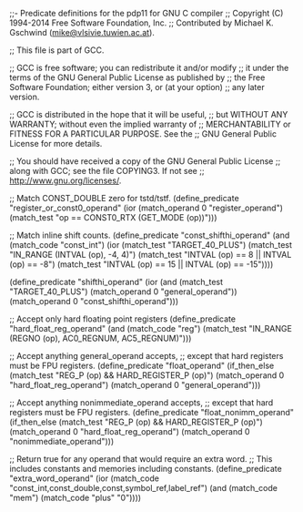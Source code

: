 ;;- Predicate definitions for the pdp11 for GNU C compiler
;; Copyright (C) 1994-2014 Free Software Foundation, Inc.
;; Contributed by Michael K. Gschwind (mike@vlsivie.tuwien.ac.at).

;; This file is part of GCC.

;; GCC is free software; you can redistribute it and/or modify
;; it under the terms of the GNU General Public License as published by
;; the Free Software Foundation; either version 3, or (at your option)
;; any later version.

;; GCC is distributed in the hope that it will be useful,
;; but WITHOUT ANY WARRANTY; without even the implied warranty of
;; MERCHANTABILITY or FITNESS FOR A PARTICULAR PURPOSE.  See the
;; GNU General Public License for more details.

;; You should have received a copy of the GNU General Public License
;; along with GCC; see the file COPYING3.  If not see
;; <http://www.gnu.org/licenses/>.

;; Match CONST_DOUBLE zero for tstd/tstf.
(define_predicate "register_or_const0_operand"
  (ior (match_operand 0 "register_operand")
       (match_test "op == CONST0_RTX (GET_MODE (op))")))

;; Match inline shift counts.
(define_predicate "const_shifthi_operand"
  (and (match_code "const_int")
       (ior (match_test "TARGET_40_PLUS")
	    (match_test "IN_RANGE (INTVAL (op), -4, 4)")
	    (match_test "INTVAL (op) == 8 || INTVAL (op) == -8")
	    (match_test "INTVAL (op) == 15 || INTVAL (op) == -15"))))

(define_predicate "shifthi_operand"
  (ior (and (match_test "TARGET_40_PLUS")
	    (match_operand 0 "general_operand"))
       (match_operand 0 "const_shifthi_operand")))

;; Accept only hard floating point registers
(define_predicate "hard_float_reg_operand"
  (and (match_code "reg")
       (match_test "IN_RANGE (REGNO (op), AC0_REGNUM, AC5_REGNUM)")))

;; Accept anything general_operand accepts,
;; except that hard registers must be FPU registers.
(define_predicate "float_operand"
  (if_then_else (match_test "REG_P (op) && HARD_REGISTER_P (op)")
    (match_operand 0 "hard_float_reg_operand")
    (match_operand 0 "general_operand")))

;; Accept anything nonimmediate_operand accepts,
;; except that hard registers must be FPU registers.
(define_predicate "float_nonimm_operand"
  (if_then_else (match_test "REG_P (op) && HARD_REGISTER_P (op)")
    (match_operand 0 "hard_float_reg_operand")
    (match_operand 0 "nonimmediate_operand")))

;; Return true for any operand that would require an extra word.
;; This includes constants and memories including constants.
(define_predicate "extra_word_operand"
  (ior (match_code "const_int,const_double,const,symbol_ref,label_ref")
       (and (match_code "mem")
	    (match_code "plus" "0"))))
